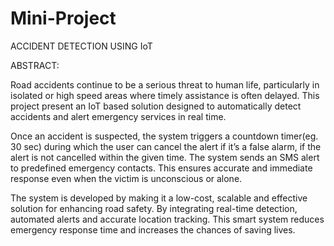 # Mini-Project
ACCIDENT DETECTION USING IoT

ABSTRACT:

Road accidents continue to be a serious threat to human life, particularly in isolated or high speed areas where timely assistance is often delayed. 
This project present an IoT based solution designed to automatically detect accidents and alert emergency services in real time. 

Once an accident is suspected, the system triggers a countdown timer(eg. 30 sec) during which the user can cancel the alert if it’s a false alarm, if the alert is not cancelled within the given time. 
The system sends an SMS alert to predefined emergency contacts. 
This ensures accurate and immediate response even when the victim is unconscious or alone. 

The system is developed by making it a low-cost, scalable and effective solution for enhancing road safety. By integrating real-time detection, automated alerts and accurate location tracking.
This smart system reduces emergency response time and increases the chances of saving lives.

